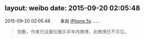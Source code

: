 layout: weibo
date: 2015-09-20 02:05:48
---
2015-09-20 02:05:48  &nbsp;&nbsp;&nbsp;&nbsp;&nbsp;&nbsp; 来自 <a href="sinaweibo://customweibosource" rel="nofollow">iPhone 5s</a>
……
>  抱歉，作者已设置仅展示半年内微博，此微博已不可见。 ​​​
